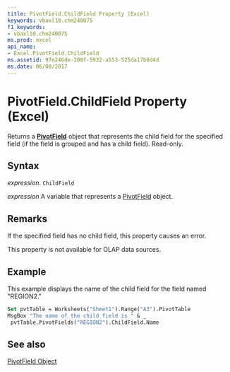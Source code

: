 ```yaml
---
title: PivotField.ChildField Property (Excel)
keywords: vbaxl10.chm240075
f1_keywords:
- vbaxl10.chm240075
ms.prod: excel
api_name:
- Excel.PivotField.ChildField
ms.assetid: 97e246de-208f-5932-a553-525da17b0d4d
ms.date: 06/08/2017
---
```



# PivotField.ChildField Property (Excel)

Returns a  **[PivotField](Excel.PivotField.md)** object that represents the child field for the specified field (if the field is grouped and has a child field). Read-only.


## Syntax

 _expression_. `ChildField`

 _expression_ A variable that represents a [PivotField](./Excel.PivotField.md) object.


## Remarks

If the specified field has no child field, this property causes an error.

This property is not available for OLAP data sources.


## Example

This example displays the name of the child field for the field named "REGION2."


```vb
Set pvtTable = Worksheets("Sheet1").Range("A3").PivotTable 
MsgBox "The name of the child field is " & _ 
 pvtTable.PivotFields("REGION2").ChildField.Name
```


## See also


[PivotField Object](Excel.PivotField.md)

